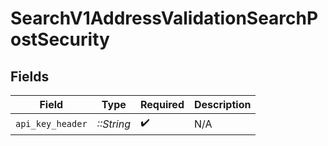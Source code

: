 # SearchV1AddressValidationSearchPostSecurity


## Fields

| Field              | Type               | Required           | Description        |
| ------------------ | ------------------ | ------------------ | ------------------ |
| `api_key_header`   | *::String*         | :heavy_check_mark: | N/A                |